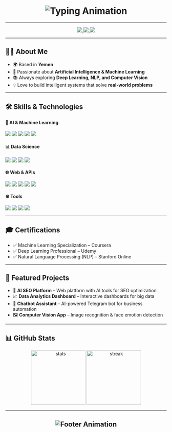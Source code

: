 <!-- Typing Animation Header -->
<h1 align="center">
  <img src="https://readme-typing-svg.herokuapp.com?font=Fira+Code&size=30&pause=1000&color=00C2FF&center=true&vCenter=true&width=600&lines=👋+Welcome+to+my+GitHub!;I+am+Mr.OSKAR;AI+Engineer+%7C+ML+%7C+DL+%7C+Data+Science" alt="Typing Animation" />
</h1>

---

<!-- Badges -->
<p align="center">
  <a href="mailto:oskar1python@gmail.com">
    <img src="https://img.shields.io/badge/Email-Contact%20Me-red?style=for-the-badge&logo=gmail&logoColor=white" />
  </a>
  <a href="https://www.linkedin.com/in/abdulrazzaq-al-surabi-783579304/">
    <img src="https://img.shields.io/badge/LinkedIn-Connect-blue?style=for-the-badge&logo=linkedin&logoColor=white" />
  </a>
  <a href="https://github.com/oskar-77">
    <img src="https://img.shields.io/badge/GitHub-Profile-black?style=for-the-badge&logo=github" />
  </a>
</p>

---

<!-- About Me -->
## 👨‍💻 About Me
- 🌍 Based in **Yemen**  
- 🚀 Passionate about **Artificial Intelligence & Machine Learning**  
- 📚 Always exploring **Deep Learning, NLP, and Computer Vision**  
- 💡 Love to build intelligent systems that solve **real-world problems**  

---

<!-- Skills Section -->
## 🛠️ Skills & Technologies

#### 🤖 AI & Machine Learning
<p>
  <img src="https://img.shields.io/badge/Python-3776AB?style=for-the-badge&logo=python&logoColor=white" />
  <img src="https://img.shields.io/badge/TensorFlow-FF6F00?style=for-the-badge&logo=tensorflow&logoColor=white" />
  <img src="https://img.shields.io/badge/PyTorch-EE4C2C?style=for-the-badge&logo=pytorch&logoColor=white" />
  <img src="https://img.shields.io/badge/Scikit--learn-F7931E?style=for-the-badge&logo=scikit-learn&logoColor=white" />
  <img src="https://img.shields.io/badge/Keras-D00000?style=for-the-badge&logo=keras&logoColor=white" />
</p>

#### 📊 Data Science
<p>
  <img src="https://img.shields.io/badge/Pandas-150458?style=for-the-badge&logo=pandas&logoColor=white" />
  <img src="https://img.shields.io/badge/Numpy-013243?style=for-the-badge&logo=numpy&logoColor=white" />
  <img src="https://img.shields.io/badge/Matplotlib-11557c?style=for-the-badge&logo=plotly&logoColor=white" />
  <img src="https://img.shields.io/badge/Seaborn-2E4C6D?style=for-the-badge&logo=python&logoColor=white" />
</p>

#### 🌐 Web & APIs
<p>
  <img src="https://img.shields.io/badge/FastAPI-009688?style=for-the-badge&logo=fastapi&logoColor=white" />
  <img src="https://img.shields.io/badge/Flask-000000?style=for-the-badge&logo=flask&logoColor=white" />
  <img src="https://img.shields.io/badge/HTML5-E34F26?style=for-the-badge&logo=html5&logoColor=white" />
  <img src="https://img.shields.io/badge/CSS3-1572B6?style=for-the-badge&logo=css3&logoColor=white" />
  <img src="https://img.shields.io/badge/JavaScript-F7DF1E?style=for-the-badge&logo=javascript&logoColor=black" />
</p>

#### ⚙️ Tools
<p>
  <img src="https://img.shields.io/badge/Git-F05032?style=for-the-badge&logo=git&logoColor=white" />
  <img src="https://img.shields.io/badge/GitHub-181717?style=for-the-badge&logo=github&logoColor=white" />
  <img src="https://img.shields.io/badge/Docker-2496ED?style=for-the-badge&logo=docker&logoColor=white" />
  <img src="https://img.shields.io/badge/Linux-FCC624?style=for-the-badge&logo=linux&logoColor=black" />
</p>

---

<!-- Certificates Section -->
## 🎓 Certifications
- ✅ Machine Learning Specialization – Coursera  
- ✅ Deep Learning Professional – Udemy  
- ✅ Natural Language Processing (NLP) – Stanford Online  

---

<!-- Projects Section -->
## 🚀 Featured Projects
- 🧠 **AI SEO Platform** – Web platform with AI tools for SEO optimization  
- 📈 **Data Analytics Dashboard** – Interactive dashboards for big data  
- 🤖 **Chatbot Assistant** – AI-powered Telegram bot for business automation  
- 🖼 **Computer Vision App** – Image recognition & face emotion detection  

---

<!-- GitHub Stats -->
## 📊 GitHub Stats
<p align="center">
  <img src="https://github-readme-stats.vercel.app/api?username=oskar-77&show_icons=true&theme=radical" alt="stats" height="170"/>
  <img src="https://github-readme-streak-stats.herokuapp.com/?user=oskar-77&theme=radical" alt="streak" height="170"/>
</p>

---

<!-- Footer with Animation -->
<h2 align="center">
  <img src="https://readme-typing-svg.herokuapp.com?font=Fira+Code&size=24&pause=1000&color=F75C7E&center=true&vCenter=true&width=600&lines=✨+Let's+Build+the+Future+with+AI+✨;🚀+Together+We+Create+Innovation+🚀" alt="Footer Animation" />
</h2>
